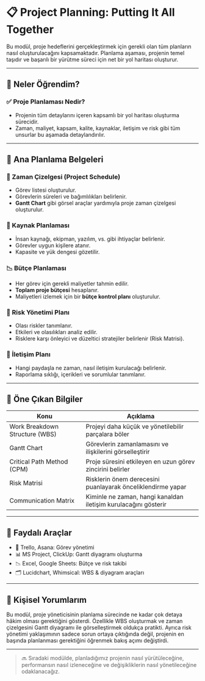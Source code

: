 # 📋 Project Planning: Putting It All Together

Bu modül, proje hedeflerini gerçekleştirmek için gerekli olan tüm planların nasıl oluşturulacağını kapsamaktadır. Planlama aşaması, projenin temel taşıdır ve başarılı bir yürütme süreci için net bir yol haritası oluşturur.

---

## 🎯 Neler Öğrendim?

### ✅ Proje Planlaması Nedir?
- Projenin tüm detaylarını içeren kapsamlı bir yol haritası oluşturma sürecidir.
- Zaman, maliyet, kapsam, kalite, kaynaklar, iletişim ve risk gibi tüm unsurlar bu aşamada detaylandırılır.

---

## 🧩 Ana Planlama Belgeleri

### 📅 Zaman Çizelgesi (Project Schedule)
- Görev listesi oluşturulur.
- Görevlerin süreleri ve bağımlılıkları belirlenir.
- **Gantt Chart** gibi görsel araçlar yardımıyla proje zaman çizelgesi oluşturulur.

### 👥 Kaynak Planlaması
- İnsan kaynağı, ekipman, yazılım, vs. gibi ihtiyaçlar belirlenir.
- Görevler uygun kişilere atanır.
- Kapasite ve yük dengesi gözetilir.

### 📉 Bütçe Planlaması
- Her görev için gerekli maliyetler tahmin edilir.
- **Toplam proje bütçesi** hesaplanır.
- Maliyetleri izlemek için bir **bütçe kontrol planı** oluşturulur.

### 🚨 Risk Yönetimi Planı
- Olası riskler tanımlanır.
- Etkileri ve olasılıkları analiz edilir.
- Risklere karşı önleyici ve düzeltici stratejiler belirlenir (Risk Matrisi).

### 📢 İletişim Planı
- Hangi paydaşla ne zaman, nasıl iletişim kurulacağı belirlenir.
- Raporlama sıklığı, içerikleri ve sorumlular tanımlanır.

---

## 🧠 Öne Çıkan Bilgiler

| Konu | Açıklama |
|------|----------|
| Work Breakdown Structure (WBS) | Projeyi daha küçük ve yönetilebilir parçalara böler |
| Gantt Chart | Görevlerin zamanlamasını ve ilişkilerini görselleştirir |
| Critical Path Method (CPM) | Proje süresini etkileyen en uzun görev zincirini belirler |
| Risk Matrisi | Risklerin önem derecesini puanlayarak önceliklendirme yapar |
| Communication Matrix | Kiminle ne zaman, hangi kanaldan iletişim kurulacağını gösterir |

---

## 📌 Faydalı Araçlar

- 🧩 Trello, Asana: Görev yönetimi  
- 📊 MS Project, ClickUp: Gantt diyagramı oluşturma  
- 📉 Excel, Google Sheets: Bütçe ve risk takibi  
- 🗂️ Lucidchart, Whimsical: WBS & diyagram araçları

---

## 📝 Kişisel Yorumlarım

Bu modül, proje yöneticisinin planlama sürecinde ne kadar çok detaya hâkim olması gerektiğini gösterdi. Özellikle WBS oluşturmak ve zaman çizelgesini Gantt diyagramı ile görselleştirmek oldukça pratikti. Ayrıca risk yönetimi yaklaşımının sadece sorun ortaya çıktığında değil, projenin en başında planlanması gerektiğini öğrenmek bakış açımı değiştirdi.

---

> 🔜 Sıradaki modülde, planladığımız projenin nasıl yürütüleceğine, performansın nasıl izleneceğine ve değişikliklerin nasıl yönetileceğine odaklanacağız.
